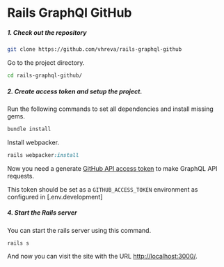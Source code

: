 # Rails GraphQl GitHub

##### 1. Check out the repository

```bash
git clone https://github.com/vhreva/rails-graphql-github
```
Go to the project directory.

```bash
cd rails-graphql-github/
```

##### 2. Create access token and setup the project.

Run the following commands to set all dependencies and install missing gems.

```ruby
bundle install
```

Install webpacker.

```ruby
rails webpacker:install
```
Now you need a generate [GitHub API access token](https://help.github.com/articles/creating-an-access-token-for-command-line-use) to make GraphQL API requests. 

This token should be set as a `GITHUB_ACCESS_TOKEN` environment as configured in [.env.development]

##### 4. Start the Rails server

You can start the rails server using this command.

```ruby
rails s
```

And now you can visit the site with the URL [http://localhost:3000/](http://localhost:3000/).